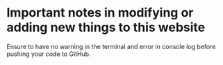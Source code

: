 # Important notes in modifying or adding new things to this website

Ensure to have no warning in the terminal and error in console log before pushing your code to GitHub.